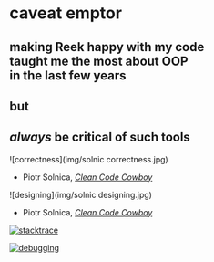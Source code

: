 # caveat emptor

## making <span class="reek">Reek</span> happy with my code<br />taught me the most about OOP<br />in the last few years
<!-- .element: class="fragment" -->

## but
<!-- .element: class="fragment" -->

## _always_ be critical of such tools
<!-- .element: class="fragment" -->


![correctness](img/solnic correctness.jpg)
<!-- .element: style="width: 80%" -->

* Piotr Solnica, [_Clean Code Cowboy_](https://speakerdeck.com/solnic/clean-code-cowboy)


![designing](img/solnic designing.jpg)
<!-- .element: style="width: 80%" -->

* Piotr Solnica, [_Clean Code Cowboy_](https://speakerdeck.com/solnic/clean-code-cowboy)


[![stacktrace](img/stacktrace.png)](https://twitter.com/therealadam/status/13338687140003841)


[![debugging](img/debugging.png)](https://twitter.com/fortes/status/399339918213652480)
